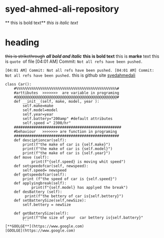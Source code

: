 # syed-ahmed-ali-repository
** this is bold text**
*this is italic text*
# heading
~~this is strikethrough~~
***all bold and italic***
__this is bold text__
this is __marke__ text
this is  `quote `of file
[04:01 AM] Commit: `Not all refs have been pushed.`

`[04:01 AM] Commit: Not all refs have been pushed.
[04:01 AM] Commit: Not all refs have been pushed.`
this is github site [syedahmedali](https://github.com/syedahmedali09)

```
class Car():
    #%%%%%%%%%%%%%%%%%%%%%%%%%%%%%%%%%%%%%%%%%%%%%%#
    #arttibutes  >>>>>>>  are variable in programing
    #@@@@@@@@@@@@@@@@@@@@@@@@@@@@@@@@@@@@@@@@@@@@@@#
    def __init__(self, make, model, year ):
        self.make=make
        self.model=model
        self.year=year
        self.battery="200amp" #default attributes
        self.speed =" 2300/hr"
    #################################################
    #behaviour   >>>>>>> are function in programing
    ################################################
    def desciptioncar(self):
        print(f"the make of car is {self.make}")
        print(f"the make of car is {self.model}")
        print(f"the make of car is {self.year}")
    def move (self):
            print(f"{self.speed} is moving whit speed")
    def setspeedofcar(self, newspeed):
        self.speed= newspeed
    def getspeedofcar(self):
        print (f"the speed of car is {self.speed}")
    def applyingbreak(self):
            print(f"{self.model} has applyed the break")
    def desBattery (self):
         print(f"the bettery of car is{self.bettery}")
    def setBatterySize(self,newSize):
        self.bettery = newSize
        
    def getBatterySize(self):
        print(f"the size of your  car bettery is{self.battery}"
        ```
[**GOOLGE**](https://www.google.com)
[GOOLGE](https://www.google.com)
